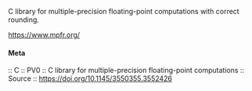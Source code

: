 C library for multiple-precision floating-point computations with correct rounding.

https://www.mpfr.org/

#### Meta
:: C
:: PV0 :: C library for multiple-precision floating-point computations
:: Source :: https://doi.org/10.1145/3550355.3552426
